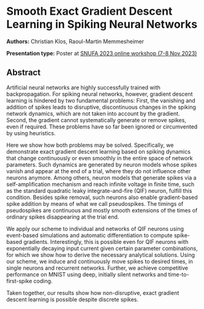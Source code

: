 # Smooth Exact Gradient Descent Learning in Spiking Neural Networks

**Authors:** Christian Klos, Raoul-Martin Memmesheimer

**Presentation type:** Poster at [SNUFA 2023 online workshop (7-8 Nov 2023)](https://snufa.net/2023)

## Abstract

Artificial neural networks are highly successfully trained with backpropagation. For spiking neural networks, however, gradient descent learning is hindered by two fundamental problems: First, the vanishing and addition of spikes leads to disruptive, discontinuous changes in the spiking network dynamics, which are not taken into account by the gradient. Second, the gradient cannot systematically generate or remove spikes, even if required. These problems have so far been ignored or circumvented by using heuristics. 

Here we show how both problems may be solved. Specifically, we demonstrate exact gradient descent learning based on spiking dynamics that change continuously or even smoothly in the entire space of network parameters. Such dynamics are generated by neuron models whose spikes vanish and appear at the end of a trial, where they do not influence other neurons anymore. Among others, neuron models that generate spikes via a self-amplification mechanism and reach infinite voltage in finite time, such as the standard quadratic leaky integrate-and-fire (QIF) neuron, fulfill this condition. Besides spike removal, such neurons also enable gradient-based spike addition by means of what we call pseudospikes. The timings of pseudospikes are continuous and mostly smooth extensions of the times of ordinary spikes disappearing at the trial end.

We apply our scheme to individual and networks of QIF neurons using event-based simulations and automatic differentiation to compute spike-based gradients. Interestingly, this is possible even for QIF neurons with exponentially decaying input current given certain parameter combinations, for which we show how to derive the necessary analytical solutions. Using our scheme, we induce and continuously move spikes to desired times, in single neurons and recurrent networks. Further, we achieve competitive performance on MNIST using deep, initially silent networks and time-to-first-spike coding.

Taken together, our results show how non-disruptive, exact gradient descent learning is possible despite discrete spikes.